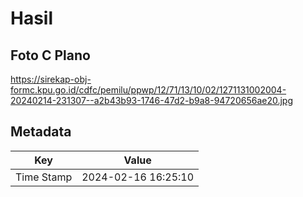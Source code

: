 # Hasil

## Foto C Plano

https://sirekap-obj-formc.kpu.go.id/cdfc/pemilu/ppwp/12/71/13/10/02/1271131002004-20240214-231307--a2b43b93-1746-47d2-b9a8-94720656ae20.jpg


## Metadata

| Key        | Value               |
| ---------- | ------------------- |
| Time Stamp | 2024-02-16 16:25:10 |




